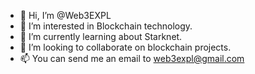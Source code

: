 - 👋 Hi, I’m @Web3EXPL
- 👀 I’m interested in Blockchain technology.
- 🌱 I’m currently learning about Starknet.
- 💞️ I’m looking to collaborate on blockchain projects.
- 📫 You can send me an email to web3expl@gmail.com

<!---
Web3EXPL/Web3EXPL is a ✨ special ✨ repository because its `README.md` (this file) appears on your GitHub profile.
You can click the Preview link to take a look at your changes.
--->
